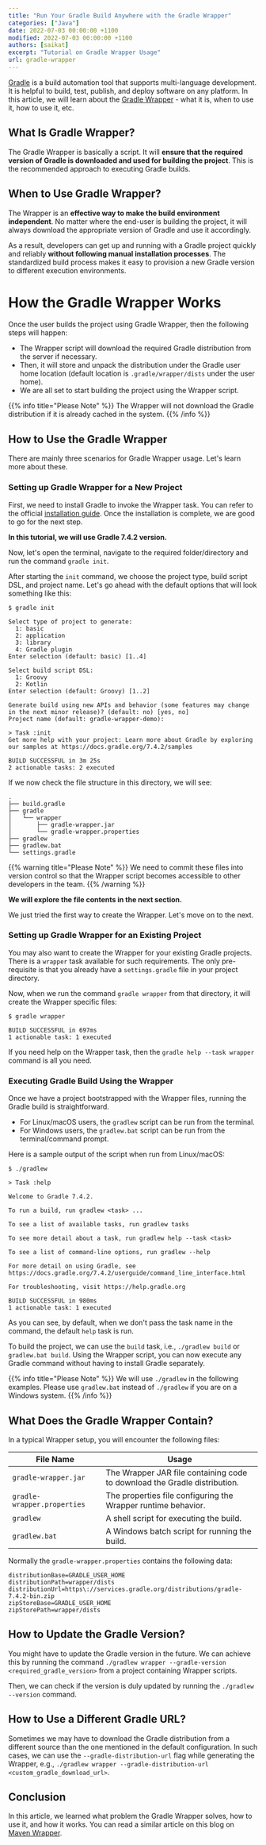```yaml
---
title: "Run Your Gradle Build Anywhere with the Gradle Wrapper"
categories: ["Java"]
date: 2022-07-03 00:00:00 +1100 
modified: 2022-07-03 00:00:00 +1100
authors: [saikat]
excerpt: "Tutorial on Gradle Wrapper Usage"
url: gradle-wrapper
---
```


[Gradle](https://gradle.org/) is a build automation tool that supports multi-language development. It is helpful to build, test, publish, and deploy software on any platform. In this article, we will learn about the [Gradle Wrapper](https://docs.gradle.org/current/userguide/gradle_wrapper.html) - what it is, when to use it, how to use it, etc.

## What Is Gradle Wrapper?

The Gradle Wrapper is basically a script. It will **ensure that the required version of Gradle is downloaded and used for building the project**. This is the recommended approach to executing Gradle builds.

## When to Use Gradle Wrapper?

The Wrapper is an **effective way to make the build environment independent**. No matter where the end-user is building the project, it will always download the appropriate version of Gradle and use it accordingly. 

As a result, developers can get up and running with a Gradle project quickly and reliably **without following manual installation processes**. The standardized build process makes it easy to provision a new Gradle version to different execution environments.

# How the Gradle Wrapper Works

Once the user builds the project using Gradle Wrapper, then the following steps will happen:
- The Wrapper script will download the required Gradle distribution from the server if necessary.
- Then, it will store and unpack the distribution under the Gradle user home location (default location is `.gradle/wrapper/dists` under the user home).
- We are all set to start building the project using the Wrapper script.

{{% info title="Please Note" %}}
The Wrapper will not download the Gradle distribution if it is already cached in the system.
{{% /info %}}

## How to Use the Gradle Wrapper

There are mainly three scenarios for Gradle Wrapper usage. Let's learn more about these.

### Setting up Gradle Wrapper for a New Project

First, we need to install Gradle to invoke the Wrapper task. You can refer to the official [installation guide](https://docs.gradle.org/current/userguide/installation.html). Once the installation is complete, we are good to go for the next step. 

**In this tutorial, we will use Gradle 7.4.2 version.**

Now, let's open the terminal, navigate to the required folder/directory and run the command `gradle init`. 

After starting the `init` command, we choose the project type, build script DSL, and project name. Let's go ahead with the default options that will look something like this:

```text
$ gradle init

Select type of project to generate:
  1: basic
  2: application
  3: library
  4: Gradle plugin
Enter selection (default: basic) [1..4]  

Select build script DSL:
  1: Groovy
  2: Kotlin
Enter selection (default: Groovy) [1..2] 

Generate build using new APIs and behavior (some features may change in the next minor release)? (default: no) [yes, no] 
Project name (default: gradle-wrapper-demo): 

> Task :init
Get more help with your project: Learn more about Gradle by exploring our samples at https://docs.gradle.org/7.4.2/samples

BUILD SUCCESSFUL in 3m 25s
2 actionable tasks: 2 executed
```
If we now check the file structure in this directory, we will see:
```text
.
├── build.gradle
├── gradle
│   └── wrapper
│       ├── gradle-wrapper.jar
│       └── gradle-wrapper.properties
├── gradlew
├── gradlew.bat
└── settings.gradle
```
{{% warning title="Please Note" %}}
We need to commit these files into version control so that the Wrapper script becomes accessible to other developers in the team.
{{% /warning %}}

**We will explore the file contents in the next section.**

We just tried the first way to create the Wrapper. Let's move on to the next.

### Setting up Gradle Wrapper for an Existing Project

You may also want to create the Wrapper for your existing Gradle projects. There is a `wrapper` task available for such requirements. The only pre-requisite is that you already have a `settings.gradle` file in your project directory. 

Now, when we run the command `gradle wrapper` from that directory, it will create the Wrapper specific files:

```text
$ gradle wrapper

BUILD SUCCESSFUL in 697ms
1 actionable task: 1 executed
```

If you need help on the Wrapper task, then the `gradle help --task wrapper` command is all you need.

### Executing Gradle Build Using the Wrapper

Once we have a project bootstrapped with the Wrapper files, running the Gradle build is straightforward.

- For Linux/macOS users, the `gradlew` script can be run from the terminal.
- For Windows users, the `gradlew.bat` script can be run from the terminal/command prompt.

Here is a sample output of the script when run from Linux/macOS:

```text
$ ./gradlew

> Task :help

Welcome to Gradle 7.4.2.

To run a build, run gradlew <task> ...

To see a list of available tasks, run gradlew tasks

To see more detail about a task, run gradlew help --task <task>

To see a list of command-line options, run gradlew --help

For more detail on using Gradle, see https://docs.gradle.org/7.4.2/userguide/command_line_interface.html

For troubleshooting, visit https://help.gradle.org

BUILD SUCCESSFUL in 980ms
1 actionable task: 1 executed
```

As you can see, by default, when we don't pass the task name in the command, the default `help` task is run. 

To build the project, we can use the `build` task, i.e., `./gradlew build` or `gradlew.bat build`. Using the Wrapper script, you can now execute any Gradle command without having to install Gradle separately.

{{% info title="Please Note" %}}
We will use `./gradlew` in the following examples. Please use `gradlew.bat` instead of `./gradlew` if you are on a Windows system.
{{% /info %}}

## What Does the Gradle Wrapper Contain?

In a typical Wrapper setup, you will encounter the following files:

|File Name                    |Usage                                                                                              |
|-----------------------------|---------------------------------------------------------------------------------------------------|
|`gradle-wrapper.jar`         |The Wrapper JAR file containing code to download the Gradle distribution.                          |
|`gradle-wrapper.properties`  |The properties file configuring the Wrapper runtime behavior.                                      |
|`gradlew`                    |A shell script for executing the build.                                                            |
|`gradlew.bat`                |A Windows batch script for running the build.                                                      |

Normally the `gradle-wrapper.properties` contains the following data:
```properties
distributionBase=GRADLE_USER_HOME
distributionPath=wrapper/dists
distributionUrl=https\://services.gradle.org/distributions/gradle-7.4.2-bin.zip
zipStoreBase=GRADLE_USER_HOME
zipStorePath=wrapper/dists
```

## How to Update the Gradle Version?

You might have to update the Gradle version in the future. We can achieve this by running the command `./gradlew wrapper --gradle-version <required_gradle_version>` from a project containing Wrapper scripts. 

Then, we can check if the version is duly updated by running the `./gradlew --version` command.

## How to Use a Different Gradle URL?

Sometimes we may have to download the Gradle distribution from a different source than the one mentioned in the default configuration. In such cases, we can use the `--gradle-distribution-url` flag while generating the Wrapper, e.g., `./gradlew wrapper --gradle-distribution-url <custom_gradle_download_url>`.

## Conclusion

In this article, we learned what problem the Gradle Wrapper solves, how to use it, and how it works. 
You can read a similar article on this blog on [Maven Wrapper](https://reflectoring.io/maven-wrapper/).
